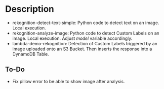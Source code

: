 
# Description

* rekognition-detect-text-simple: Python code to detect text on an image. Local execution.
* rekognition-analyze-image: Python code to detect Custom Labels on an image. Local execution. Adjust _model_ variable accordingly.
* lambda-demo-rekognition: Detection of Custom Labels triggered by an image uploaded onto an S3 Bucket. Then inserts the response into a DynamoDB Table.

## To-Do

* Fix pillow error to be able to show image after analysis.

